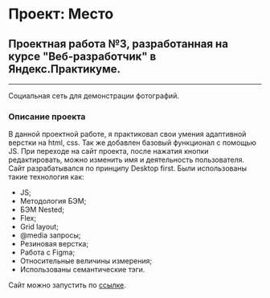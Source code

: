 # Проект: Место
## Проектная работа №3, разработанная на курсе "Веб-разработчик" в Яндекс.Практикуме.
------
Социальная сеть для демонстрации фотографий.
### Описание проекта
В данной проектной работе, я практиковал свои умения адаптивной верстки на html, css. Так же добавлен базовый функционал с помощью JS.
При переходе на сайт проекта, после нажатия кнопки редактировать, можно изменить имя и деятельность пользователя.
Сайт разрабатывался по принципу Desktop first.
Были использованы такие технология как:
* JS;
* Методология БЭМ;
* БЭМ Nested;
* Flex;
* Grid layout;
* @media запросы;
* Резиновая верстка;
* Работа с Figma;
* Относительные величины измерения;
* Использованы семантические тэги.

Сайт можно запустить по [ссылке](https://skoroxodtwo.github.io/mesto/).
